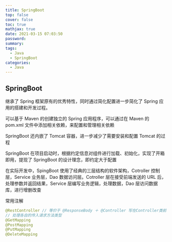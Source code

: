 ```yaml
---
title: SpringBoot
top: false
cover: false
toc: true
mathjax: true
date: 2021-03-15 07:03:50
password:
summary:
tags:
  - Java
  - SpringBoot
categories:
  - Java
---
```


## SpringBoot

继承了 Spring 框架原有的优秀特性，同时通过简化配置进一步简化了 Spring 应用的搭建和开发过程。

可以基于 Maven 的创建独立的 Spring 应用程序，可以通过在 Maven 的 pom.xml 文件中添加相关依赖，来配置和管理相关依赖

SpringBoot 还内嵌了 Tomcat 容器，进一步减少了需要安装和配置 Tomcat 的过程

SpringBoot 在项目启动时，根据约定信息对组件进行加载、初始化，实现了开箱即用，提现了 SpringBoot 的设计理念，即约定大于配置

在实际开发中，SpingBoot 使用了经典的三层结构的软件架构，Cotroller 控制层，Service 业务层，Dao 数据访问层。Cotroller 层在接受前端发送的 URL 后，处理参数并返回结果，Service 层编写业务逻辑，处理数据，Dao 层访问数据库，进行增删改查

常用注解

```java
@RestController // 等价于 @ResponseBody ＋ @Controller 写在Controller类前替代@Controller
// 处理各自的传入请求方法类型
@GetMapping
@PostMapping
@PutMapping
@DeleteMapping
```

